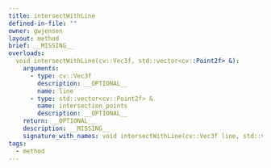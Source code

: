 ```yaml
---
title: intersectWithLine
defined-in-file: ""
owner: gwjensen
layout: method
brief: __MISSING__
overloads:
  void intersectWithLine(cv::Vec3f, std::vector<cv::Point2f> &):
    arguments:
      - type: cv::Vec3f
        description: __OPTIONAL__
        name: line
      - type: std::vector<cv::Point2f> &
        name: intersection_points
        description: __OPTIONAL__
    return: __OPTIONAL__
    description: __MISSING__
    signature_with_names: void intersectWithLine(cv::Vec3f line, std::vector<cv::Point2f> & intersection_points)
tags:
  - method
---
```

